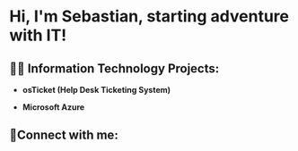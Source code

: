 <h1>Hi, I'm Sebastian, starting adventure with IT!

<h2>👨‍💻 Information Technology Projects:</h2>

- <b>osTicket (Help Desk Ticketing System)</b>

- <b>Microsoft Azure</b>


<h2>🤳Connect with me:</h2>

[linkedin]: https://www.linkedin.com/in/sebastian-litkowiec-81a089337/
